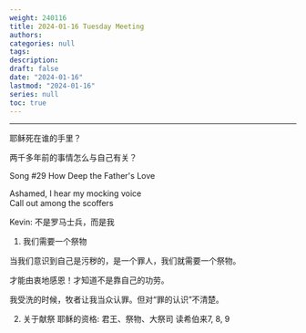 ```yaml
---
weight: 240116
title: 2024-01-16 Tuesday Meeting
authors:
categories: null
tags:
description: 
draft: false
date: "2024-01-16"
lastmod: "2024-01-16"
series: null
toc: true
---
```


<!--more-->
---

耶稣死在谁的手里？

两千多年前的事情怎么与自己有关？

Song #29 How Deep the Father's Love

Ashamed, I hear my mocking voice  
Call out among the scoffers

Kevin: 不是罗马士兵，而是我

1.  我们需要一个祭物

当我们意识到自己是污秽的，是一个罪人，我们就需要一个祭物。

才能由衷地感恩！才知道不是靠自己的功劳。

我受洗的时候，牧者让我当众认罪。但对“罪的认识”不清楚。



2. 关于献祭
耶稣的资格: 君王、祭物、大祭司
读希伯来7, 8, 9
